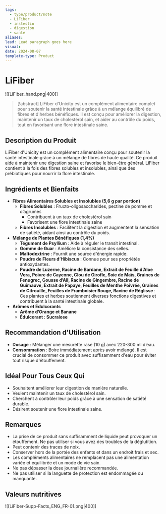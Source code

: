 ```yaml
---
tags:
  - type/product/note
  - LiFiber
  - instestin
  - digestion
  - santé
aliases: 
lead: Lead paragraph goes here
visual: 
date: 2024-08-07
template-type: Product
---
```


# LiFiber
![[LiFiber_hand.png|400]]

> [!abstract] LiFiber d'Unicity est un complément alimentaire complet pour soutenir la santé intestinale grâce à un mélange équilibré de fibres et d'herbes bénéfiques. Il est conçu pour améliorer la digestion, maintenir un taux de cholestérol sain, et aider au contrôle du poids, tout en favorisant une flore intestinale saine.

## **Description du Produit**

LiFiber d'Unicity est un complément alimentaire conçu pour soutenir la santé intestinale grâce à un mélange de fibres de haute qualité. Ce produit aide à maintenir une digestion saine et favorise le bien-être général. LiFiber contient à la fois des fibres solubles et insolubles, ainsi que des prébiotiques pour nourrir la flore intestinale.

## **Ingrédients et Bienfaits**

- **Fibres Alimentaires Solubles et Insolubles (5,6 g par portion)**
    - **Fibres Solubles** : Fructo-oligosaccharides, pectine de pomme et d’agrumes
        - Contribuent à un taux de cholestérol sain
        - Favorisent une flore intestinale saine
    - **Fibres Insolubles** : Facilitent la digestion et augmentent la sensation de satiété, aidant ainsi au contrôle du poids.
- **Mélange de Plantes Bénéfiques (1,4%)**
    - **Tégument de Psyllium** : Aide à réguler le transit intestinal.
    - **Gomme de Guar** : Améliore la consistance des selles.
    - **Maltodextrine** : Fournit une source d'énergie rapide.
    - **Poudre de Fleurs d’Hibiscus** : Connue pour ses propriétés antioxydantes.
    - **Poudre de Luzerne, Racine de Bardane, Extrait de Feuille d’Aloe Vera, Poivre de Cayenne, Clou de Girofle, Soie de Maïs, Graines de Fenugrec, Gousse d’Ail, Racine de Gingembre, Racine de Guimauve, Extrait de Papaye, Feuilles de Menthe Poivrée, Graines de Citrouille, Feuilles de Framboisier Rouge, Racine de Réglisse** : Ces plantes et herbes soutiennent diverses fonctions digestives et contribuent à la santé intestinale globale.
- **Arômes et Édulcorants**
    - **Arôme d’Orange et Banane**
    - **Édulcorant : Sucralose**

## **Recommandation d'Utilisation**

- **Dosage** : Mélanger une mesurette rase (10 g) avec 220-300 ml d’eau.
- **Consommation** : Boire immédiatement après avoir mélangé. Il est crucial de consommer ce produit avec suffisamment d'eau pour éviter tout risque d'étouffement.

## **Idéal Pour Tous Ceux Qui**

- Souhaitent améliorer leur digestion de manière naturelle.
- Veulent maintenir un taux de cholestérol sain.
- Cherchent à contrôler leur poids grâce à une sensation de satiété durable.
- Désirent soutenir une flore intestinale saine.

## **Remarques**

- La prise de ce produit sans suffisamment de liquide peut provoquer un étouffement. Ne pas utiliser si vous avez des troubles de la déglutition.
- Peut contenir des traces de noix.
- Conserver hors de la portée des enfants et dans un endroit frais et sec.
- Les compléments alimentaires ne remplacent pas une alimentation variée et équilibrée et un mode de vie sain.
- Ne pas dépasser la dose journalière recommandée.
- Ne pas utiliser si la languette de protection est endommagée ou manquante.



## Valeurs nutritives
![[LiFiber-Supp-Facts_ENG_FR-01.png|400]]


